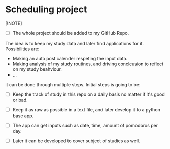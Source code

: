 # Scheduling project #

 [!NOTE]
- [ ] The whole project should be added to my GitHub Repo.

The idea is to keep my study data and later find applications for it. Possibilities are:
- Making an auto post calender respeting the input data.
- Making analysis of my study routines, and driving conclcusion to reflect on my study beahviour.
- ...

it can be done through multiple steps. Initial steps is going to be:
- [ ] Keep the track of study in this repo on a daily basis no matter if it's good or bad.
- [ ] Keep it as raw as possible in a text file, and later develop it to a python base app.
- [ ] The app can get inputs such as date, time, amount of pomodoros per day.
- [ ] Later it can be developed to cover subject of studies as well. 



